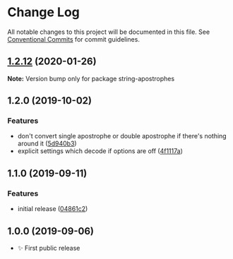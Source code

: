 # Change Log

All notable changes to this project will be documented in this file.
See [Conventional Commits](https://conventionalcommits.org) for commit guidelines.

## [1.2.12](https://gitlab.com/codsen/codsen/compare/string-apostrophes@1.2.11...string-apostrophes@1.2.12) (2020-01-26)

**Note:** Version bump only for package string-apostrophes





## 1.2.0 (2019-10-02)

### Features

- don't convert single apostrophe or double apostrophe if there's nothing around it ([5d940b3](https://gitlab.com/codsen/codsen/commit/5d940b3))
- explicit settings which decode if options are off ([4f1117a](https://gitlab.com/codsen/codsen/commit/4f1117a))

## 1.1.0 (2019-09-11)

### Features

- initial release ([04861c2](https://gitlab.com/codsen/codsen/commit/04861c2))

## 1.0.0 (2019-09-06)

- ✨ First public release

